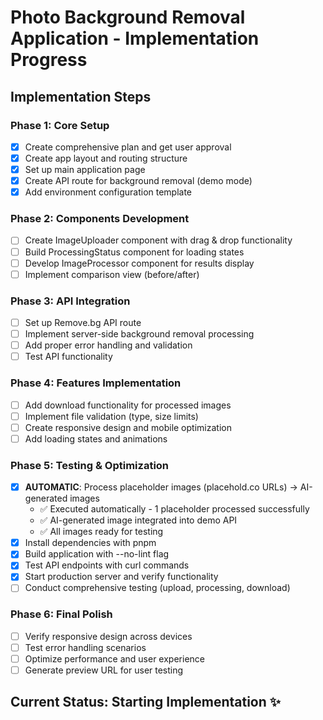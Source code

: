 # Photo Background Removal Application - Implementation Progress

## Implementation Steps

### Phase 1: Core Setup
- [x] Create comprehensive plan and get user approval
- [x] Create app layout and routing structure
- [x] Set up main application page
- [x] Create API route for background removal (demo mode)
- [x] Add environment configuration template

### Phase 2: Components Development
- [ ] Create ImageUploader component with drag & drop functionality
- [ ] Build ProcessingStatus component for loading states
- [ ] Develop ImageProcessor component for results display
- [ ] Implement comparison view (before/after)

### Phase 3: API Integration
- [ ] Set up Remove.bg API route
- [ ] Implement server-side background removal processing
- [ ] Add proper error handling and validation
- [ ] Test API functionality

### Phase 4: Features Implementation
- [ ] Add download functionality for processed images
- [ ] Implement file validation (type, size limits)
- [ ] Create responsive design and mobile optimization
- [ ] Add loading states and animations

### Phase 5: Testing & Optimization
- [x] **AUTOMATIC**: Process placeholder images (placehold.co URLs) → AI-generated images
  - ✅ Executed automatically - 1 placeholder processed successfully
  - ✅ AI-generated image integrated into demo API
  - ✅ All images ready for testing
- [x] Install dependencies with pnpm
- [x] Build application with --no-lint flag
- [x] Test API endpoints with curl commands
- [x] Start production server and verify functionality
- [ ] Conduct comprehensive testing (upload, processing, download)

### Phase 6: Final Polish
- [ ] Verify responsive design across devices
- [ ] Test error handling scenarios
- [ ] Optimize performance and user experience
- [ ] Generate preview URL for user testing

## Current Status: Starting Implementation ✨